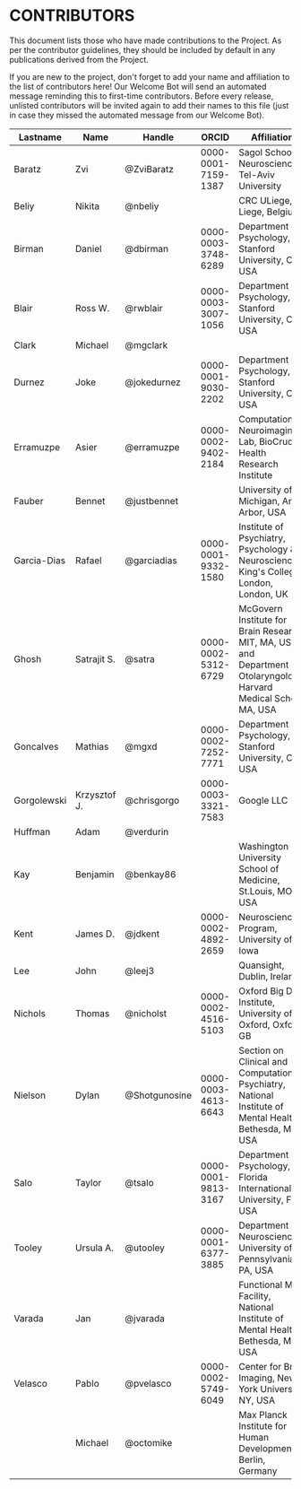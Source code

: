 # CONTRIBUTORS

This document lists those who have made contributions to the Project.
As per the contributor guidelines, they should be included by default in any publications derived from the Project.

If you are new to the project, don't forget to add your name and affiliation to the list of contributors here! Our Welcome Bot will send an automated message reminding this to first-time contributors.
Before every release, unlisted contributors will be invited again to add their names to this file (just in case they missed the automated message from our Welcome Bot).

| **Lastname** | **Name** | **Handle** | **ORCID** | **Affiliation** |
| --- | --- | --- | --- | --- |
| Baratz | Zvi | @ZviBaratz | 0000-0001-7159-1387 | Sagol School of Neuroscience, Tel-Aviv University |
| Beliy | Nikita | @nbeliy | | CRC ULiege, Liege, Belgium |
| Birman | Daniel | @dbirman | 0000-0003-3748-6289 | Department of Psychology, Stanford University, CA, USA |
| Blair | Ross W. | @rwblair | 0000-0003-3007-1056 | Department of Psychology, Stanford University, CA, USA |
| Clark | Michael | @mgclark | | |
| Durnez | Joke | @jokedurnez | 0000-0001-9030-2202 | Department of Psychology, Stanford University, CA, USA |
| Erramuzpe | Asier | @erramuzpe | 0000-0002-9402-2184 | Computational Neuroimaging Lab, BioCruces Health Research Institute |
| Fauber | Bennet | @justbennet | | University of Michigan, Ann Arbor, USA |
| Garcia-Dias | Rafael | @garciadias | 0000-0001-9332-1580 | Institute of Psychiatry, Psychology & Neuroscience, King's College London, London, UK |
| Ghosh | Satrajit S. | @satra | 0000-0002-5312-6729 | McGovern Institute for Brain Research, MIT, MA, USA; and Department of Otolaryngology, Harvard Medical School, MA, USA |
| Goncalves | Mathias | @mgxd | 0000-0002-7252-7771 | Department of Psychology, Stanford University, CA, USA |
| Gorgolewski | Krzysztof J. | @chrisgorgo | 0000-0003-3321-7583 | Google LLC |
| Huffman | Adam | @verdurin | | |
| Kay | Benjamin | @benkay86 | | Washington University School of Medicine, St.Louis, MO, USA |
| Kent | James D. | @jdkent | 0000-0002-4892-2659 | Neuroscience Program, University of Iowa |
| Lee | John | @leej3 | | Quansight, Dublin, Ireland |
| Nichols | Thomas | @nicholst | 0000-0002-4516-5103 | Oxford Big Data Institute, University of Oxford, Oxford, GB |
| Nielson | Dylan | @Shotgunosine | 0000-0003-4613-6643 | Section on Clinical and Computational Psychiatry, National Institute of Mental Health, Bethesda, MD, USA |
| Salo | Taylor | @tsalo | 0000-0001-9813-3167 | Department of Psychology, Florida International University, FL, USA |
| Tooley | Ursula A. | @utooley | 0000-0001-6377-3885 | Department of Neuroscience, University of Pennsylvania, PA, USA |
| Varada | Jan | @jvarada | | Functional MRI Facility, National Institute of Mental Health, Bethesda, MD, USA |
| Velasco | Pablo | @pvelasco | 0000-0002-5749-6049 | Center for Brain Imaging, New York University, NY, USA |
| | Michael | @octomike | | Max Planck Institute for Human Development, Berlin, Germany |
